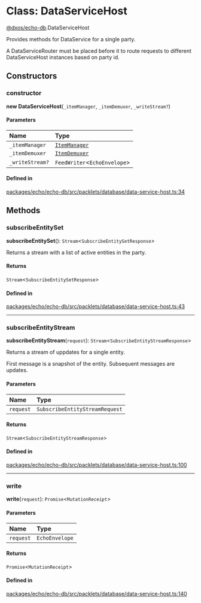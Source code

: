 # Class: DataServiceHost

[@dxos/echo-db](../modules/dxos_echo_db.md).DataServiceHost

Provides methods for DataService for a single party.

A DataServiceRouter must be placed before it to route requests to different DataServiceHost instances based on party id.

## Constructors

### constructor

**new DataServiceHost**(`_itemManager`, `_itemDemuxer`, `_writeStream?`)

#### Parameters

| Name | Type |
| :------ | :------ |
| `_itemManager` | [`ItemManager`](dxos_echo_db.ItemManager.md) |
| `_itemDemuxer` | [`ItemDemuxer`](dxos_echo_db.ItemDemuxer.md) |
| `_writeStream?` | `FeedWriter`<`EchoEnvelope`\> |

#### Defined in

[packages/echo/echo-db/src/packlets/database/data-service-host.ts:34](https://github.com/dxos/dxos/blob/db8188dae/packages/echo/echo-db/src/packlets/database/data-service-host.ts#L34)

## Methods

### subscribeEntitySet

**subscribeEntitySet**(): `Stream`<`SubscribeEntitySetResponse`\>

Returns a stream with a list of active entities in the party.

#### Returns

`Stream`<`SubscribeEntitySetResponse`\>

#### Defined in

[packages/echo/echo-db/src/packlets/database/data-service-host.ts:43](https://github.com/dxos/dxos/blob/db8188dae/packages/echo/echo-db/src/packlets/database/data-service-host.ts#L43)

___

### subscribeEntityStream

**subscribeEntityStream**(`request`): `Stream`<`SubscribeEntityStreamResponse`\>

Returns a stream of uppdates for a single entity.

First message is a snapshot of the entity.
Subsequent messages are updates.

#### Parameters

| Name | Type |
| :------ | :------ |
| `request` | `SubscribeEntityStreamRequest` |

#### Returns

`Stream`<`SubscribeEntityStreamResponse`\>

#### Defined in

[packages/echo/echo-db/src/packlets/database/data-service-host.ts:100](https://github.com/dxos/dxos/blob/db8188dae/packages/echo/echo-db/src/packlets/database/data-service-host.ts#L100)

___

### write

**write**(`request`): `Promise`<`MutationReceipt`\>

#### Parameters

| Name | Type |
| :------ | :------ |
| `request` | `EchoEnvelope` |

#### Returns

`Promise`<`MutationReceipt`\>

#### Defined in

[packages/echo/echo-db/src/packlets/database/data-service-host.ts:140](https://github.com/dxos/dxos/blob/db8188dae/packages/echo/echo-db/src/packlets/database/data-service-host.ts#L140)
